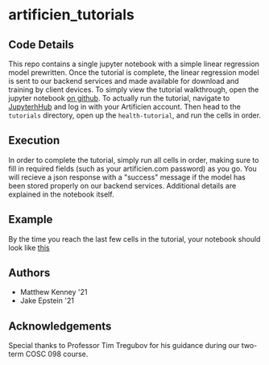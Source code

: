 # artificien_tutorials

## Code Details

This repo contains a single jupyter notebook with a simple linear regression model prewritten. Once the tutorial is complete, the linear regression model is sent to our backend services and made available for download and training by client devices. To simply view the tutorial walkthrough, open the jupyter notebook [on github](./tutorials/health-tutorial.ipynb). To actually run the tutorial, navigate to [JupyterhHub](https://jupyter.artificien.com) and log in with your Artificien account. Then head to the `tutorials` directory, open up the `health-tutorial`, and run the cells in order.

## Execution

In order to complete the tutorial, simply run all cells in order, making sure to fill in required fields (such as your artificien.com password) as you go. You will recieve a json response with a "success" message if the model has been stored properly on our backend services. Additional details are explained in the notebook itself.

## Example

By the time you reach the last few cells in the tutorial, your notebook should look like [this](tutorial_sc_example.png)

## Authors

- Matthew Kenney '21
- Jake Epstein '21

## Acknowledgements

Special thanks to Professor Tim Tregubov for his guidance during our two-term COSC 098 course.
